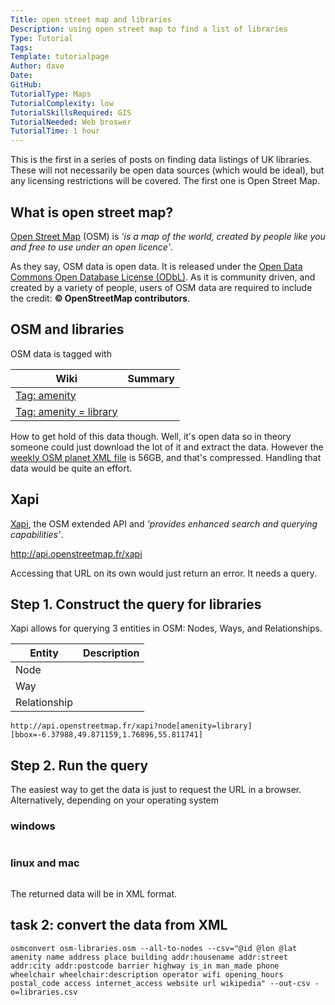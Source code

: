 ```yaml
---
Title: open street map and libraries
Description: using open street map to find a list of libraries
Type: Tutorial
Tags:
Template: tutorialpage
Author: dave
Date: 
GitHub:
TutorialType: Maps
TutorialComplexity: low
TutorialSkillsRequired: GIS
TutorialNeeded: Web broswer
TutorialTime: 1 hour
---
```


This is the first in a series of posts on finding data listings of UK libraries.  These will not necessarily be open data sources (which would be ideal), but any licensing restrictions will be covered.  The first one is Open Street Map.

What is open street map?
------------------------

[Open Street Map](https://www.openstreetmap.org/) (OSM) is *'is a map of the world, created by people like you and free to use under an open licence'*.

As they say, OSM data is open data.  It is released under the [Open Data Commons Open Database License (ODbL)](https://opendatacommons.org/licenses/odbl/).  As it is community driven, and created by a variety of people, users of OSM data are required to include the credit: **&copy; OpenStreetMap contributors**.

OSM and libraries
-----------------

OSM data is tagged with 

| Wiki | Summary |
| ---- | ------- |
| [Tag: amenity]() |  |
| [Tag: amenity = library](http://wiki.openstreetmap.org/wiki/Tag:amenity%3Dlibrary) |  |

How to get hold of this data though.  Well, it's open data so in theory someone could just download the lot of it and extract the data.  However the [weekly OSM planet XML file](http://planet.openstreetmap.org/) is 56GB, and that's compressed.  Handling that data would be quite an effort.

Xapi
----

[Xapi](https://wiki.openstreetmap.org/wiki/XAPI), the OSM extended API and *'provides enhanced search and querying capabilities'*.

http://api.openstreetmap.fr/xapi

Accessing that URL on its own would just return an error.  It needs a query.

Step 1. Construct the query for libraries
-----------------------------------------

Xapi allows for querying 3 entities in OSM: Nodes, Ways, and Relationships.

| Entity | Description |
| ------ | ----------- |
| Node |  |
| Way |  |
| Relationship |  |


```
http://api.openstreetmap.fr/xapi?node[amenity=library][bbox=-6.37988,49.871159,1.76896,55.811741]
```

Step 2. Run the query
---------------------

The easiest way to get the data is just to request the URL in a browser.  Alternatively, depending on your operating system

### windows

```

```

### linux and mac

```

```

The returned data will be in XML format.  

## task 2: convert the data from XML




```
osmconvert osm-libraries.osm --all-to-nodes --csv="@id @lon @lat amenity name address place building addr:housename addr:street addr:city addr:postcode barrier highway is_in man_made phone wheelchair wheelchair:description operator wifi opening_hours postal_code access internet_access website url wikipedia" --out-csv -o=libraries.csv
```

